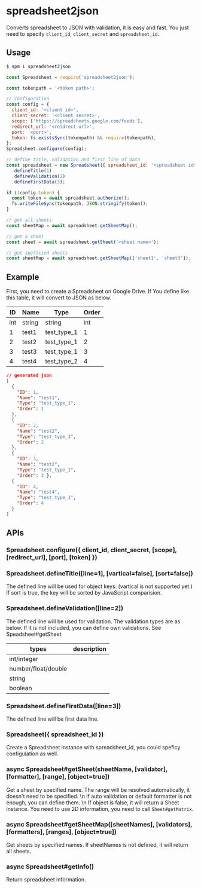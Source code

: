 # spreadsheet2json

Converts spreadsheet to JSON with validation, it is easy and fast.
You just need to specify `client_id`, `client_secret` and `spreadsheet_id`.

## Usage

```sh
$ npm i spreadsheet2json
```

```js
const Spreadsheet = require('spreadsheet2json');

const tokenpath = '<token path>';

// configuration
const config = {
  client_id: '<client id>',
  client_secret: '<client secret>',
  scope: ['https://spreadsheets.google.com/feeds'],
  redirect_url: '<reidrect url>',
  port: '<port>',
  token: fs.existsSync(tokenpath) && require(tokenpath),
};
Spreadsheet.configure(config);

// define title, validation and first line of data
const spreadsheet = new Spreadsheet({ spreadsheet_id: '<spreadsheet id>' })
  .defineTitle(1)
  .defineValidation(2)
  .defineFirstData(3);

if (!config.token) {
  const token = await spreadsheet.authorize();
  fs.writeFileSync(tokenpath, JSON.stringify(token));
}

// get all sheets
const sheetMap = await spreadsheet.getSheetMap();

// get a sheet
const sheet = await spreadsheet.getSheet('<sheet name>');

// get speficied sheets
const sheetMap = await spreadsheet.getSheetMap(['sheet1', 'sheet3']);
```

## Example

First, you need to create a Spreadsheet on Google Drive.
If You define like this table, it will convert to JSON as below.

|ID|Name|Type|Order|
|---|---|---|---|
|int|string|string|int|
|1|test1|test_type_1|1|
|2|test2|test_type_1|2|
|3|test3|test_type_1|3|
|4|test4|test_type_2|4|

```json
// generated json
[
  {
    "ID": 1,
    "Name": "test1",
    "Type": "test_type_1",
    "Order": 1
  },
  {
    "ID": 2,
    "Name": "test2",
    "Type": "test_type_1",
    "Order": 2
  },
  {
    "ID": 3,
    "Name": "test2",
    "Type": "test_type_1",
    "Order": 3 },
  {
    "ID": 4,
    "Name": "test4",
    "Type": "test_type_1",
    "Order": 4
  }
]
```

## APIs

### Spreadsheet.configure({ client_id, client_secret, [scope], [redirect_url], [port], [token] })


### Spreadsheet.defineTitle([line=1], [vartical=false], [sort=false])

The defined line will be used for object keys. (vartical is not supported yet.)
If sort is true, the key will be sorted by JavaScript comparision.

### Spreadsheet.defineValidation([line=2])

The defined line will be used for validation. The validation types are as below. If it is not included, you can define own validations. See Speadsheet#getSheet

|types|description|
|---|---|
|int/integer||
|number/float/double||
|string||
|boolean||

### Spreadsheet.defineFirstData([line=3])

The defined line will be first data line.

### Spreadsheet({ spreadsheet_id })

Create a Spreadsheet instance with spreadsheet_id, you could speficy configulation as well.

### async Spreadsheet#getSheet(sheetName, [validator], [formatter], [range], [object=true])

Get a sheet by specified name. The range will be resolved automatically, it doesn't need to be specified. \n
If auto validation or default formatter is not enough, you can define them. \n
If object is false, it will return a Sheet instance. You need to use 2D information, you need to call `Sheet#getMatrix`.

### async Spreadsheet#getSheetMap([sheetNames], [validators], [formatters], [ranges], [object=true])

Get sheets by specified names. If sheetNames is not defined, it will return all sheets.

### async Spreadsheet#getInfo()

Return spreadsheet information.
